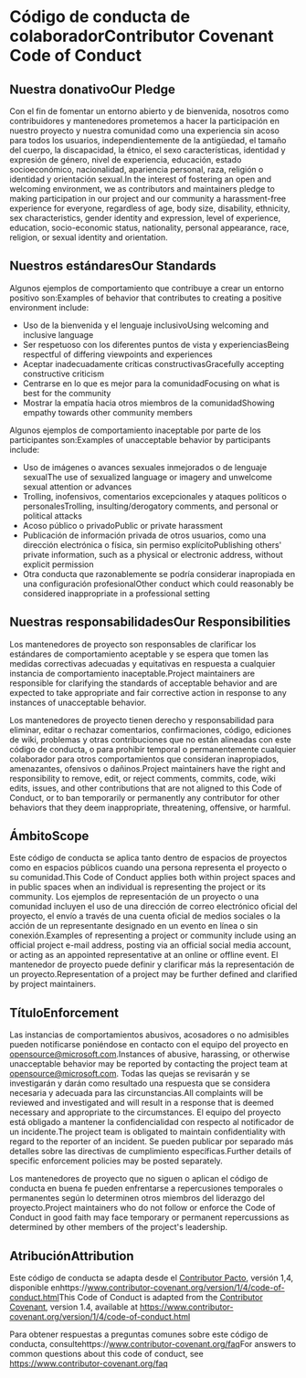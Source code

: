 # <a name="contributor-covenant-code-of-conduct"></a><span data-ttu-id="d2b5a-101">Código de conducta de colaborador</span><span class="sxs-lookup"><span data-stu-id="d2b5a-101">Contributor Covenant Code of Conduct</span></span>

## <a name="our-pledge"></a><span data-ttu-id="d2b5a-102">Nuestra donativo</span><span class="sxs-lookup"><span data-stu-id="d2b5a-102">Our Pledge</span></span>

<span data-ttu-id="d2b5a-103">Con el fin de fomentar un entorno abierto y de bienvenida, nosotros como contribuidores y mantenedores prometemos a hacer la participación en nuestro proyecto y nuestra comunidad como una experiencia sin acoso para todos los usuarios, independientemente de la antigüedad, el tamaño del cuerpo, la discapacidad, la étnico, el sexo características, identidad y expresión de género, nivel de experiencia, educación, estado socioeconómico, nacionalidad, apariencia personal, raza, religión o identidad y orientación sexual.</span><span class="sxs-lookup"><span data-stu-id="d2b5a-103">In the interest of fostering an open and welcoming environment, we as contributors and maintainers pledge to making participation in our project and our community a harassment-free experience for everyone, regardless of age, body size, disability, ethnicity, sex characteristics, gender identity and expression, level of experience, education, socio-economic status, nationality, personal appearance, race, religion, or sexual identity and orientation.</span></span>

## <a name="our-standards"></a><span data-ttu-id="d2b5a-104">Nuestros estándares</span><span class="sxs-lookup"><span data-stu-id="d2b5a-104">Our Standards</span></span>

<span data-ttu-id="d2b5a-105">Algunos ejemplos de comportamiento que contribuye a crear un entorno positivo son:</span><span class="sxs-lookup"><span data-stu-id="d2b5a-105">Examples of behavior that contributes to creating a positive environment include:</span></span>

* <span data-ttu-id="d2b5a-106">Uso de la bienvenida y el lenguaje inclusivo</span><span class="sxs-lookup"><span data-stu-id="d2b5a-106">Using welcoming and inclusive language</span></span>
* <span data-ttu-id="d2b5a-107">Ser respetuoso con los diferentes puntos de vista y experiencias</span><span class="sxs-lookup"><span data-stu-id="d2b5a-107">Being respectful of differing viewpoints and experiences</span></span>
* <span data-ttu-id="d2b5a-108">Aceptar inadecuadamente críticas constructivas</span><span class="sxs-lookup"><span data-stu-id="d2b5a-108">Gracefully accepting constructive criticism</span></span>
* <span data-ttu-id="d2b5a-109">Centrarse en lo que es mejor para la comunidad</span><span class="sxs-lookup"><span data-stu-id="d2b5a-109">Focusing on what is best for the community</span></span>
* <span data-ttu-id="d2b5a-110">Mostrar la empatía hacia otros miembros de la comunidad</span><span class="sxs-lookup"><span data-stu-id="d2b5a-110">Showing empathy towards other community members</span></span>

<span data-ttu-id="d2b5a-111">Algunos ejemplos de comportamiento inaceptable por parte de los participantes son:</span><span class="sxs-lookup"><span data-stu-id="d2b5a-111">Examples of unacceptable behavior by participants include:</span></span>

* <span data-ttu-id="d2b5a-112">Uso de imágenes o avances sexuales inmejorados o de lenguaje sexual</span><span class="sxs-lookup"><span data-stu-id="d2b5a-112">The use of sexualized language or imagery and unwelcome sexual attention or advances</span></span>
* <span data-ttu-id="d2b5a-113">Trolling, inofensivos, comentarios excepcionales y ataques políticos o personales</span><span class="sxs-lookup"><span data-stu-id="d2b5a-113">Trolling, insulting/derogatory comments, and personal or political attacks</span></span>
* <span data-ttu-id="d2b5a-114">Acoso público o privado</span><span class="sxs-lookup"><span data-stu-id="d2b5a-114">Public or private harassment</span></span>
* <span data-ttu-id="d2b5a-115">Publicación de información privada de otros usuarios, como una dirección electrónica o física, sin permiso explícito</span><span class="sxs-lookup"><span data-stu-id="d2b5a-115">Publishing others' private information, such as a physical or electronic address, without explicit permission</span></span>
* <span data-ttu-id="d2b5a-116">Otra conducta que razonablemente se podría considerar inapropiada en una configuración profesional</span><span class="sxs-lookup"><span data-stu-id="d2b5a-116">Other conduct which could reasonably be considered inappropriate in a professional setting</span></span>

## <a name="our-responsibilities"></a><span data-ttu-id="d2b5a-117">Nuestras responsabilidades</span><span class="sxs-lookup"><span data-stu-id="d2b5a-117">Our Responsibilities</span></span>

<span data-ttu-id="d2b5a-118">Los mantenedores de proyecto son responsables de clarificar los estándares de comportamiento aceptable y se espera que tomen las medidas correctivas adecuadas y equitativas en respuesta a cualquier instancia de comportamiento inaceptable.</span><span class="sxs-lookup"><span data-stu-id="d2b5a-118">Project maintainers are responsible for clarifying the standards of acceptable behavior and are expected to take appropriate and fair corrective action in response to any instances of unacceptable behavior.</span></span>

<span data-ttu-id="d2b5a-119">Los mantenedores de proyecto tienen derecho y responsabilidad para eliminar, editar o rechazar comentarios, confirmaciones, código, ediciones de wiki, problemas y otras contribuciones que no están alineadas con este código de conducta, o para prohibir temporal o permanentemente cualquier colaborador para otros comportamientos que consideran inapropiados, amenazantes, ofensivos o dañinos.</span><span class="sxs-lookup"><span data-stu-id="d2b5a-119">Project maintainers have the right and responsibility to remove, edit, or reject comments, commits, code, wiki edits, issues, and other contributions that are not aligned to this Code of Conduct, or to ban temporarily or permanently any contributor for other behaviors that they deem inappropriate, threatening, offensive, or harmful.</span></span>

## <a name="scope"></a><span data-ttu-id="d2b5a-120">Ámbito</span><span class="sxs-lookup"><span data-stu-id="d2b5a-120">Scope</span></span>

<span data-ttu-id="d2b5a-121">Este código de conducta se aplica tanto dentro de espacios de proyectos como en espacios públicos cuando una persona representa el proyecto o su comunidad.</span><span class="sxs-lookup"><span data-stu-id="d2b5a-121">This Code of Conduct applies both within project spaces and in public spaces when an individual is representing the project or its community.</span></span> <span data-ttu-id="d2b5a-122">Los ejemplos de representación de un proyecto o una comunidad incluyen el uso de una dirección de correo electrónico oficial del proyecto, el envío a través de una cuenta oficial de medios sociales o la acción de un representante designado en un evento en línea o sin conexión.</span><span class="sxs-lookup"><span data-stu-id="d2b5a-122">Examples of representing a project or community include using an official project e-mail address, posting via an official social media account, or acting as an appointed representative at an online or offline event.</span></span> <span data-ttu-id="d2b5a-123">El mantenedor de proyecto puede definir y clarificar más la representación de un proyecto.</span><span class="sxs-lookup"><span data-stu-id="d2b5a-123">Representation of a project may be further defined and clarified by project maintainers.</span></span>

## <a name="enforcement"></a><span data-ttu-id="d2b5a-124">Título</span><span class="sxs-lookup"><span data-stu-id="d2b5a-124">Enforcement</span></span>

<span data-ttu-id="d2b5a-125">Las instancias de comportamientos abusivos, acosadores o no admisibles pueden notificarse poniéndose en contacto con el equipo del proyecto en opensource@microsoft.com.</span><span class="sxs-lookup"><span data-stu-id="d2b5a-125">Instances of abusive, harassing, or otherwise unacceptable behavior may be reported by contacting the project team at opensource@microsoft.com.</span></span> <span data-ttu-id="d2b5a-126">Todas las quejas se revisarán y se investigarán y darán como resultado una respuesta que se considera necesaria y adecuada para las circunstancias.</span><span class="sxs-lookup"><span data-stu-id="d2b5a-126">All complaints will be reviewed and investigated and will result in a response that is deemed necessary and appropriate to the circumstances.</span></span> <span data-ttu-id="d2b5a-127">El equipo del proyecto está obligado a mantener la confidencialidad con respecto al notificador de un incidente.</span><span class="sxs-lookup"><span data-stu-id="d2b5a-127">The project team is obligated to maintain confidentiality with regard to the reporter of an incident.</span></span>
<span data-ttu-id="d2b5a-128">Se pueden publicar por separado más detalles sobre las directivas de cumplimiento específicas.</span><span class="sxs-lookup"><span data-stu-id="d2b5a-128">Further details of specific enforcement policies may be posted separately.</span></span>

<span data-ttu-id="d2b5a-129">Los mantenedores de proyecto que no siguen o aplican el código de conducta en buena fe pueden enfrentarse a repercusiones temporales o permanentes según lo determinen otros miembros del liderazgo del proyecto.</span><span class="sxs-lookup"><span data-stu-id="d2b5a-129">Project maintainers who do not follow or enforce the Code of Conduct in good faith may face temporary or permanent repercussions as determined by other members of the project's leadership.</span></span>

## <a name="attribution"></a><span data-ttu-id="d2b5a-130">Atribución</span><span class="sxs-lookup"><span data-stu-id="d2b5a-130">Attribution</span></span>

<span data-ttu-id="d2b5a-131">Este código de conducta se adapta desde el [Contributor Pacto][homepage], versión 1,4, disponible enhttps://www.contributor-covenant.org/version/1/4/code-of-conduct.html</span><span class="sxs-lookup"><span data-stu-id="d2b5a-131">This Code of Conduct is adapted from the [Contributor Covenant][homepage], version 1.4, available at https://www.contributor-covenant.org/version/1/4/code-of-conduct.html</span></span>

[homepage]: https://www.contributor-covenant.org

<span data-ttu-id="d2b5a-132">Para obtener respuestas a preguntas comunes sobre este código de conducta, consultehttps://www.contributor-covenant.org/faq</span><span class="sxs-lookup"><span data-stu-id="d2b5a-132">For answers to common questions about this code of conduct, see https://www.contributor-covenant.org/faq</span></span>
